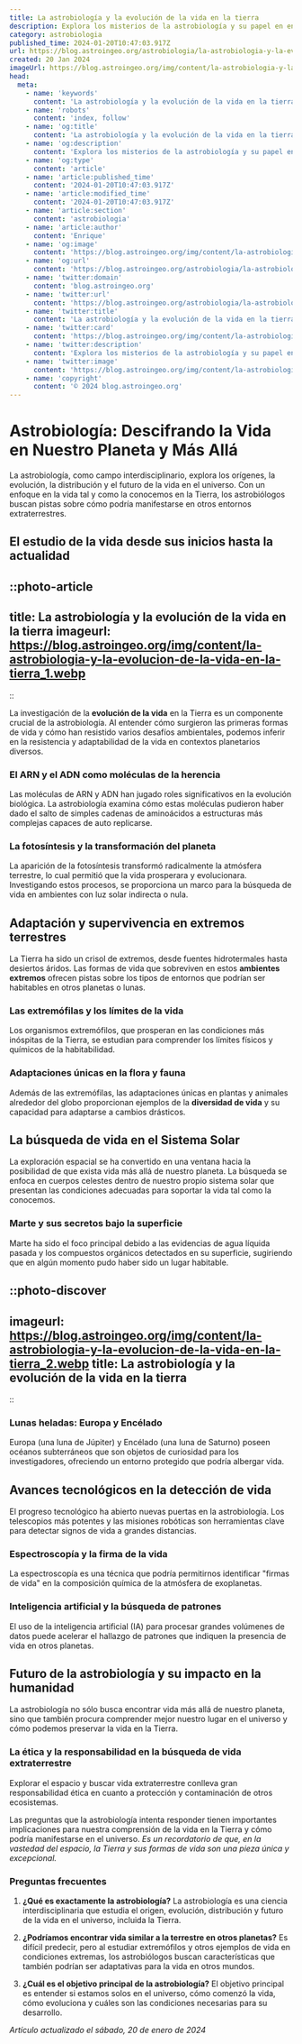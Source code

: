```yaml
---
title: La astrobiología y la evolución de la vida en la tierra
description: Explora los misterios de la astrobiología y su papel en entender la evolución de la vida en nuestro planeta con datos científicos precisos.
category: astrobiologia
published_time: 2024-01-20T10:47:03.917Z
url: https://blog.astroingeo.org/astrobiologia/la-astrobiologia-y-la-evolucion-de-la-vida-en-la-tierra
created: 20 Jan 2024
imageUrl: https://blog.astroingeo.org/img/content/la-astrobiologia-y-la-evolucion-de-la-vida-en-la-tierra_1.webp
head:
  meta:
    - name: 'keywords'
      content: 'La astrobiología y la evolución de la vida en la tierra'
    - name: 'robots'
      content: 'index, follow'
    - name: 'og:title'
      content: 'La astrobiología y la evolución de la vida en la tierra'
    - name: 'og:description'
      content: 'Explora los misterios de la astrobiología y su papel en entender la evolución de la vida en nuestro planeta con datos científicos precisos.'
    - name: 'og:type'
      content: 'article'
    - name: 'article:published_time'
      content: '2024-01-20T10:47:03.917Z'
    - name: 'article:modified_time'
      content: '2024-01-20T10:47:03.917Z'
    - name: 'article:section'
      content: 'astrobiologia'
    - name: 'article:author'
      content: 'Enrique'
    - name: 'og:image'
      content: 'https://blog.astroingeo.org/img/content/la-astrobiologia-y-la-evolucion-de-la-vida-en-la-tierra_1.webp'
    - name: 'og:url'
      content: 'https://blog.astroingeo.org/astrobiologia/la-astrobiologia-y-la-evolucion-de-la-vida-en-la-tierra'
    - name: 'twitter:domain'
      content: 'blog.astroingeo.org'
    - name: 'twitter:url'
      content: 'https://blog.astroingeo.org/astrobiologia/la-astrobiologia-y-la-evolucion-de-la-vida-en-la-tierra'
    - name: 'twitter:title'
      content: 'La astrobiología y la evolución de la vida en la tierra'
    - name: 'twitter:card'
      content: 'https://blog.astroingeo.org/img/content/la-astrobiologia-y-la-evolucion-de-la-vida-en-la-tierra_1.webp'
    - name: 'twitter:description'
      content: 'Explora los misterios de la astrobiología y su papel en entender la evolución de la vida en nuestro planeta con datos científicos precisos.'
    - name: 'twitter:image'
      content: 'https://blog.astroingeo.org/img/content/la-astrobiologia-y-la-evolucion-de-la-vida-en-la-tierra_1.webp'
    - name: 'copyright'
      content: '© 2024 blog.astroingeo.org'
---
```

# Astrobiología: Descifrando la Vida en Nuestro Planeta y Más Allá

La astrobiología, como campo interdisciplinario, explora los orígenes, la evolución, la distribución y el futuro de la vida en el universo. Con un enfoque en la vida tal y como la conocemos en la Tierra, los astrobiólogos buscan pistas sobre cómo podría manifestarse en otros entornos extraterrestres.

## El estudio de la vida desde sus inicios hasta la actualidad


::photo-article
---
title: La astrobiología y la evolución de la vida en la tierra
imageurl: https://blog.astroingeo.org/img/content/la-astrobiologia-y-la-evolucion-de-la-vida-en-la-tierra_1.webp
---
::



La investigación de la **evolución de la vida** en la Tierra es un componente crucial de la astrobiología. Al entender cómo surgieron las primeras formas de vida y cómo han resistido varios desafíos ambientales, podemos inferir en la resistencia y adaptabilidad de la vida en contextos planetarios diversos.

### El ARN y el ADN como moléculas de la herencia

Las moléculas de ARN y ADN han jugado roles significativos en la evolución biológica. La astrobiología examina cómo estas moléculas pudieron haber dado el salto de simples cadenas de aminoácidos a estructuras más complejas capaces de auto replicarse.

### La fotosíntesis y la transformación del planeta

La aparición de la fotosíntesis transformó radicalmente la atmósfera terrestre, lo cual permitió que la vida prosperara y evolucionara. Investigando estos procesos, se proporciona un marco para la búsqueda de vida en ambientes con luz solar indirecta o nula.

## Adaptación y supervivencia en extremos terrestres

La Tierra ha sido un crisol de extremos, desde fuentes hidrotermales hasta desiertos áridos. Las formas de vida que sobreviven en estos **ambientes extremos** ofrecen pistas sobre los tipos de entornos que podrían ser habitables en otros planetas o lunas.

### Las extremófilas y los límites de la vida

Los organismos extremófilos, que prosperan en las condiciones más inóspitas de la Tierra, se estudian para comprender los límites físicos y químicos de la habitabilidad.

### Adaptaciones únicas en la flora y fauna

Además de las extremófilas, las adaptaciones únicas en plantas y animales alrededor del globo proporcionan ejemplos de la **diversidad de vida** y su capacidad para adaptarse a cambios drásticos.

## La búsqueda de vida en el Sistema Solar

La exploración espacial se ha convertido en una ventana hacia la posibilidad de que exista vida más allá de nuestro planeta. La búsqueda se enfoca en cuerpos celestes dentro de nuestro propio sistema solar que presentan las condiciones adecuadas para soportar la vida tal como la conocemos.

### Marte y sus secretos bajo la superficie

Marte ha sido el foco principal debido a las evidencias de agua líquida pasada y los compuestos orgánicos detectados en su superficie, sugiriendo que en algún momento pudo haber sido un lugar habitable.


::photo-discover
---
imageurl: https://blog.astroingeo.org/img/content/la-astrobiologia-y-la-evolucion-de-la-vida-en-la-tierra_2.webp
title: La astrobiología y la evolución de la vida en la tierra
---
::



### Lunas heladas: Europa y Encélado

Europa (una luna de Júpiter) y Encélado (una luna de Saturno) poseen océanos subterráneos que son objetos de curiosidad para los investigadores, ofreciendo un entorno protegido que podría albergar vida.

## Avances tecnológicos en la detección de vida

El progreso tecnológico ha abierto nuevas puertas en la astrobiología. Los telescopios más potentes y las misiones robóticas son herramientas clave para detectar signos de vida a grandes distancias.

### Espectroscopía y la firma de la vida

La espectroscopía es una técnica que podría permitirnos identificar "firmas de vida" en la composición química de la atmósfera de exoplanetas.

### Inteligencia artificial y la búsqueda de patrones

El uso de la inteligencia artificial (IA) para procesar grandes volúmenes de datos puede acelerar el hallazgo de patrones que indiquen la presencia de vida en otros planetas.

## Futuro de la astrobiología y su impacto en la humanidad

La astrobiología no sólo busca encontrar vida más allá de nuestro planeta, sino que también procura comprender mejor nuestro lugar en el universo y cómo podemos preservar la vida en la Tierra.

### La ética y la responsabilidad en la búsqueda de vida extraterrestre

Explorar el espacio y buscar vida extraterrestre conlleva gran responsabilidad ética en cuanto a protección y contaminación de otros ecosistemas.

Las preguntas que la astrobiología intenta responder tienen importantes implicaciones para nuestra comprensión de la vida en la Tierra y cómo podría manifestarse en el universo. *Es un recordatorio de que, en la vastedad del espacio, la Tierra y sus formas de vida son una pieza única y excepcional.*

### Preguntas frecuentes

1. **¿Qué es exactamente la astrobiología?**
   La astrobiología es una ciencia interdisciplinaria que estudia el origen, evolución, distribución y futuro de la vida en el universo, incluida la Tierra.

2. **¿Podríamos encontrar vida similar a la terrestre en otros planetas?**
   Es difícil predecir, pero al estudiar extremófilos y otros ejemplos de vida en condiciones extremas, los astrobiólogos buscan características que también podrían ser adaptativas para la vida en otros mundos.

3. **¿Cuál es el objetivo principal de la astrobiología?**
   El objetivo principal es entender si estamos solos en el universo, cómo comenzó la vida, cómo evoluciona y cuáles son las condiciones necesarias para su desarrollo.

_Artículo actualizado el sábado, 20 de enero de 2024_